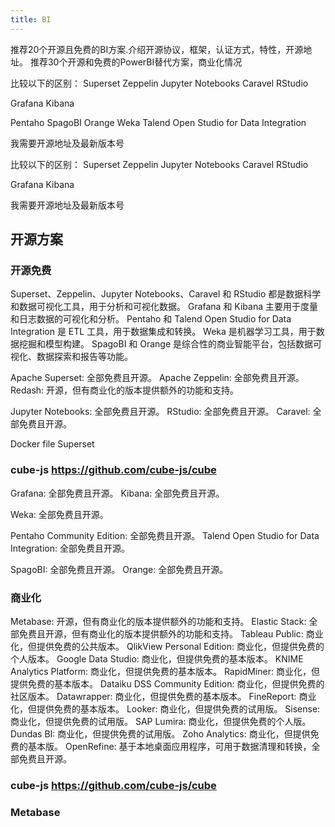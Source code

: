 ```yaml
---
title: BI
---
```


推荐20个开源且免费的BI方案.介绍开源协议，框架，认证方式，特性，开源地址。
推荐30个开源和免费的PowerBI替代方案，商业化情况

比较以下的区别：
Superset
Zeppelin
Jupyter Notebooks
Caravel
RStudio

Grafana
Kibana

Pentaho
SpagoBI
Orange
Weka
Talend Open Studio for Data Integration

我需要开源地址及最新版本号

比较以下的区别：
Superset
Zeppelin
Jupyter Notebooks
Caravel
RStudio

Grafana
Kibana

我需要开源地址及最新版本号

## 开源方案

### 开源免费

Superset、Zeppelin、Jupyter Notebooks、Caravel 和 RStudio 都是数据科学和数据可视化工具，用于分析和可视化数据。
Grafana 和 Kibana 主要用于度量和日志数据的可视化和分析。
Pentaho 和 Talend Open Studio for Data Integration 是 ETL 工具，用于数据集成和转换。
Weka 是机器学习工具，用于数据挖掘和模型构建。
SpagoBI 和 Orange 是综合性的商业智能平台，包括数据可视化、数据探索和报告等功能。

Apache Superset: 全部免费且开源。
Apache Zeppelin: 全部免费且开源。
Redash: 开源，但有商业化的版本提供额外的功能和支持。

Jupyter Notebooks: 全部免费且开源。
RStudio: 全部免费且开源。
Caravel: 全部免费且开源。

Docker file Superset

### cube-js <https://github.com/cube-js/cube>

Grafana: 全部免费且开源。
Kibana: 全部免费且开源。

Weka: 全部免费且开源。

Pentaho Community Edition: 全部免费且开源。
Talend Open Studio for Data Integration: 全部免费且开源。

SpagoBI: 全部免费且开源。
Orange: 全部免费且开源。

### 商业化

Metabase: 开源，但有商业化的版本提供额外的功能和支持。
Elastic Stack: 全部免费且开源，但有商业化的版本提供额外的功能和支持。
Tableau Public: 商业化，但提供免费的公共版本。
QlikView Personal Edition: 商业化，但提供免费的个人版本。
Google Data Studio: 商业化，但提供免费的基本版本。
KNIME Analytics Platform: 商业化，但提供免费的基本版本。
RapidMiner: 商业化，但提供免费的基本版本。
Dataiku DSS Community Edition: 商业化，但提供免费的社区版本。
Datawrapper: 商业化，但提供免费的基本版本。
FineReport: 商业化，但提供免费的基本版本。
Looker: 商业化，但提供免费的试用版。
Sisense: 商业化，但提供免费的试用版。
SAP Lumira: 商业化，但提供免费的个人版。
Dundas BI: 商业化，但提供免费的试用版。
Zoho Analytics: 商业化，但提供免费的基本版。
OpenRefine: 基于本地桌面应用程序，可用于数据清理和转换，全部免费且开源。

### cube-js <https://github.com/cube-js/cube>

### Metabase
